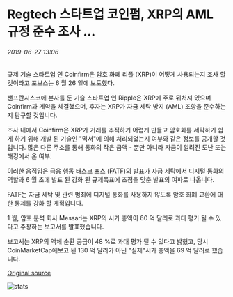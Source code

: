 # Regtech 스타트업 코인펌, XRP의 AML 규정 준수 조사 ...

###### 2019-06-27 13:06

규제 기술 스타트업 인 Coinfirm은 암호 화폐 리플 (XRP)이 어떻게 사용되는지 조사 할 것이라고 포브스는 6 월 26 일에 보도했다.

샌프란시스코에 본사를 둔 기술 스타트업 인 Ripple은 XRP에 주로 뒤처져 있으며 Coinfirm과 계약을 체결했으며, 후자는 XRP가 자금 세탁 방지 (AML) 조항을 준수하는지 탐구할 것입니다.

조사 내에서 Coinfirm은 XRP가 거래를 추적하기 어렵게 만들고 암호화를 세탁하기 쉽게 하기 위해 개발 된 기술인 "믹서"에 의해 처리되었는지 여부와 같은 정보를 공개할 것입니다. 많은 다른 주소를 통해 통화의 작은 금액 - 뿐만 아니라 자금이 알려진 도난 또는 해킹에서 온 여부.

이러한 움직임은 금융 행동 태스크 포스 (FATF)의 발표가 자금 세탁에서 디지털 통화의 역할과 6 월 초에 발표 된 강화 된 규제목표에 초점을 맞춘 발표의 여파로 나옵니다.

FATF는 자금 세탁 및 관련 범죄에 디지털 통화를 사용하지 않도록 암호 화폐 교환에 대한 통제를 강화 할 계획입니다.

1 월, 암호 분석 회사 Messari는 XRP의 시가 총액이 60 억 달러로 과대 평가 될 수 있다고 주장하는 보고서를 발표했습니다.

보고서는 XRP의 액체 순환 공급이 48 %로 과대 평가 될 수 있다고 밝혔고, 당시 CoinMarketCap에보고 된 130 억 달러가 아닌 "실제"시가 총액을 69 억 달러로 했습니다.

[Original source](https://cointelegraph.com/news/regtech-startup-coinfirm-to-investigate-xrps-compliance-with-aml-provisions)

![stats](https://c.statcounter.com/11760860/0/a89fa40b/1/ "stats")